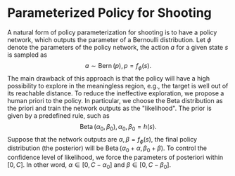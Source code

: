 # Parameterized Policy for Shooting

A natural form of policy parameterization for shooting is to have a policy network, which outputs the parameter of a Bernoulli distribution. Let $\phi$ denote the parameters of the policy network, the action $a$ for a given state $s$ is sampled as
$$
a \sim \operatorname{Bern}(p), p=f_\phi(s) .
$$
The main drawback of this approach is that the policy will have a high possibility to explore in the meaningless region, e.g., the target is well out of its reachable distance. To reduce the ineffective exploration, we propose a human priori to the policy. In particular, we choose the Beta distribution as the priori and train the network outputs as the "likelihood". The prior is given by a predefined rule, such as
$$
\operatorname{Beta}\left(\alpha_0, \beta_0\right), \alpha_0, \beta_0=h(s) .
$$
Suppose that the network outputs are $\alpha, \beta=f_\phi(s)$, the final policy distribution (the posterior) will be $\operatorname{Beta}\left(\alpha_0+\alpha, \beta_0+\beta\right)$. To control the confidence level of likelihood, we force the parameters of posteriori within $[0, C]$. In other word, $\alpha \in\left[0, C-\alpha_0\right]$ and $\beta \in\left[0, C-\beta_0\right]$.